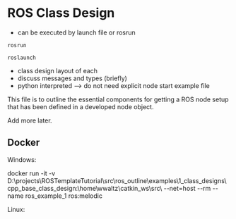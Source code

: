 # ROS Class Design

- can be executed by launch file or rosrun

```
rosrun
```

```
roslaunch 
```

- class design layout of each
- discuss messages and types (briefly)
- python interpreted --> do not need explicit node start example file

This file is to outline the essential components for getting a ROS node setup that has been defined in a developed node object.  

Add more later.


## Docker

Windows:

docker run -it -v D:\projects\ROSTemplateTutorial\src\ros_outline\examples\1_class_designs\cpp_base_class_design:\home\wwaltz\catkin_ws\src\  --net=host --rm --name ros_example_1 ros:melodic

Linux:

